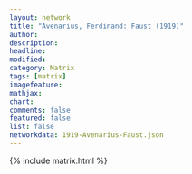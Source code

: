 ```yaml
---
layout: network
title: "Avenarius, Ferdinand: Faust (1919)"
author:
description:
headline:
modified:
category: Matrix
tags: [matrix]
imagefeature: 
mathjax: 
chart: 
comments: false
featured: false
list: false
networkdata: 1919-Avenarius-Faust.json
---
```

{% include matrix.html %}
